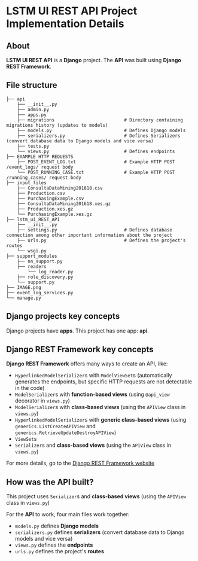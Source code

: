 # LSTM UI REST API Project Implementation Details

## About

**LSTM UI REST API** is a **Django** project. The **API** was built using **Django REST Framework**.

## File structure

```
├── api
    ├── __init__.py
    ├── admin.py
    ├── apps.py
    ├── migrations                          # Directory containing migrations history (updates to models)
    ├── models.py                           # Defines Django models
    ├── serializers.py                      # Defines Serializers (convert database data to Django models and vice versa)
    ├── tests.py
    └── views.py                            # Defines endpoints
├── EXAMPLE HTTP REQUESTS
    ├── POST_EVENT_LOG.txt                  # Example HTTP POST /event_logs/ request body
    └── POST_RUNNING_CASE.txt               # Example HTTP POST /running_cases/ request body
├── input_files
    ├── ConsultaDataMining201618.csv
    ├── Production.csv
    ├── PurchasingExample.csv
    ├── ConsultaDataMining201618.xes.gz
    ├── Production.xes.gz
    └── PurchasingExample.xes.gz
├── lstm_ui_REST_API
    ├── __init__.py
    ├── settings.py                         # Defines database connection among other important information about the project
    ├── urls.py                             # Defines the project's routes
    └── wsgi.py
├── support_modules
    ├── nn_support.py
    ├── readers
        └── log_reader.py
    ├── role_discovery.py
    └── support.py
├── IMAGE.png
├── event_log_services.py
└── manage.py
```

## Django projects key concepts

Django projects have **apps**. This project has one app: **api**.

## Django REST Framework key concepts

**Django REST Framework** offers many ways to create an API, like:

* `HyperlinkedModelSerializer`s with `ModelViewSet`s (automatically generates the endpoints, but specific HTTP requests are not detectable in the code)
* `ModelSerializer`s with **function-based views** (using `@api_view` decorator in `views.py`)
* `ModelSerializer`s with **class-based views** (using the `APIView` class in `views.py`)
* `HyperlinkedModelSerializer`s with **generic class-based views** (using `generics.ListCreateAPIView` and `generics.RetrieveUpdateDestroyAPIView`)
* `ViewSet`s
* `Serializer`s and **class-based views** (using the `APIView` class in `views.py`)

For more details, go to the [Django REST Framework website](https://www.django-rest-framework.org)

## How was the API built?

This project uses `Serializer`s and **class-based views** (using the `APIView` class in `views.py`)

For the **API** to work, four main files work together:

* `models.py` defines **Django models**
* `serializers.py` defines **serializers** (convert database data to Django models and vice versa)
* `views.py` defines the **endpoints**
* `urls.py` defines the project's **routes**
